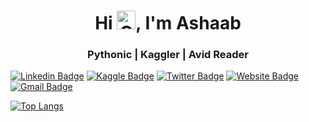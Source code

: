 <h1 align="center">Hi <img height=30 width=30 alt="GIF" src="https://raw.githubusercontent.com/MartinHeinz/MartinHeinz/master/wave.gif" />, I'm Ashaab</h1>
<h3 align="center">Pythonic | Kaggler | Avid Reader</h3>





[![Linkedin Badge](https://img.shields.io/badge/-Ashaab_Rizvi-blue?style=flat&logo=Linkedin&logoColor=white&link=https://www.linkedin.com/in/ashaabrizvi/)](https://www.linkedin.com/in/atharva-ingle-564430187/)
[![Kaggle Badge](https://img.shields.io/badge/-Kaggle-1ca0f1?style=flat&labelColor=1ca0f1&logo=Kaggle&logoColor=white&link=https://www.kaggle.com/ashaabrizvi)](https://www.kaggle.com/atharvaingle)
[![Twitter Badge](https://img.shields.io/badge/-@ashaabrizvi-1ca0f1?style=flat&labelColor=1ca0f1&logo=twitter&logoColor=white&link=https://twitter.com/ashaabrizvi)](https://twitter.com/ashaabrizvi)
[![Website Badge](https://img.shields.io/badge/-Ashaab_Rizvi-47CCCC?style=flat&logo=Google-Chrome&logoColor=white&link=https:https://ashaabrizvi.github.io/)](https://ashaabrizvi.github.io)
[![Gmail Badge](https://img.shields.io/badge/-Mail-c14438?style=flat&logo=Gmail&logoColor=white&link=mailto:ashaabrizvi11@gmail.com)](mailto:ashaabrizvi11@gmail.com)


[![Top Langs](https://github-readme-stats.vercel.app/api/top-langs/?username=ashaabrizvi&layout=compact&theme=dark)](https://github.com/ashaabrizvi)
